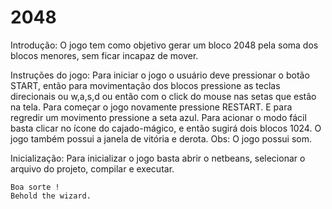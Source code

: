 # 2048

Introdução:
  O jogo tem como objetivo gerar um bloco 2048 pela soma dos blocos menores, sem ficar incapaz de mover.

Instruções do jogo:
  Para iniciar o jogo o usuário deve pressionar o botão START, então para movimentação dos blocos pressione as teclas direcionais ou w,a,s,d ou então com o click do mouse nas setas que estão na tela.
  Para começar o jogo novamente pressione RESTART.
  E para regredir um movimento pressione a seta azul.
  Para acionar o modo fácil basta clicar no ícone do cajado-mágico, e então sugirá dois blocos 1024.
  O jogo também possui a janela de vitória e derota.
  Obs: O jogo possui som.
  
  Inicialização:
    Para inicializar o jogo basta abrir o netbeans, selecionar o arquivo do projeto, compilar e executar. 
    
    Boa sorte !
    Behold the wizard.
  

